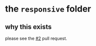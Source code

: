 # the `responsive` folder
## why this exists
please see the [#2](https://github.com/sekolah-daging-habituasi/web/pull/2) pull request.